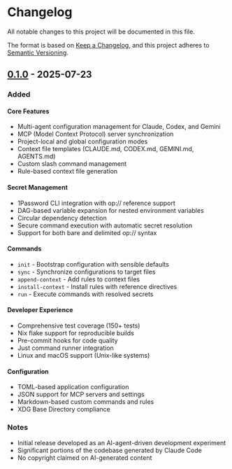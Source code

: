 # Changelog

All notable changes to this project will be documented in this file.

The format is based on [Keep a Changelog](https://keepachangelog.com/en/1.0.0/),
and this project adheres to [Semantic Versioning](https://semver.org/spec/v2.0.0.html).

## [0.1.0] - 2025-07-23

### Added

#### Core Features
- Multi-agent configuration management for Claude, Codex, and Gemini
- MCP (Model Context Protocol) server synchronization
- Project-local and global configuration modes
- Context file templates (CLAUDE.md, CODEX.md, GEMINI.md, AGENTS.md)
- Custom slash command management
- Rule-based context file generation

#### Secret Management
- 1Password CLI integration with op:// reference support
- DAG-based variable expansion for nested environment variables
- Circular dependency detection
- Secure command execution with automatic secret resolution
- Support for both bare and delimited op:// syntax

#### Commands
- `init` - Bootstrap configuration with sensible defaults
- `sync` - Synchronize configurations to target files
- `append-context` - Add rules to context files
- `install-context` - Install rules with reference directives
- `run` - Execute commands with resolved secrets

#### Developer Experience
- Comprehensive test coverage (150+ tests)
- Nix flake support for reproducible builds
- Pre-commit hooks for code quality
- Just command runner integration
- Linux and macOS support (Unix-like systems)

#### Configuration
- TOML-based application configuration
- JSON support for MCP servers and settings
- Markdown-based custom commands and rules
- XDG Base Directory compliance

### Notes
- Initial release developed as an AI-agent-driven development experiment
- Significant portions of the codebase generated by Claude Code
- No copyright claimed on AI-generated content

[0.1.0]: https://github.com/cariandrum22/claudius/releases/tag/v0.1.0
